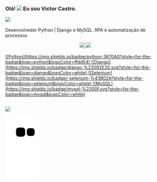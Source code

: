 ### Olá! <img src="https://raw.githubusercontent.com/kaueMarques/kaueMarques/master/hi.gif" width="30px"> Eu sou Victor Castro. 
<img src="https://komarev.com/ghpvc/?username=luisfelipert&color=blueviolet">
<p> Desenvolvedor Python | Django e MySQL. RPA e automatização de processos</p>

<div align="center">
  <a href="https://github.com/VictorCastroBR">
  <img height="180em" src="https://github-readme-stats.vercel.app/api?username=VictorCastroBR&show_icons=true&theme=omni&include_all_commits=true&count_private=true"/>
  <img height="180em" src="https://github-readme-stats.vercel.app/api/top-langs/?username=VictorCastroBR&layout=compact&langs_count=7&theme=omni"/>
</div> 
 <div style="display: inline_block"><br>
  ![Python](https://img.shields.io/badge/python-3670A0?style=for-the-badge&logo=python&logoColor=ffdd54)
  ![Django](https://img.shields.io/badge/django-%23092E20.svg?style=for-the-badge&logo=django&logoColor=white)
  ![Selenium](https://img.shields.io/badge/-selenium-%43B02A?style=for-the-badge&logo=selenium&logoColor=white)
  ![MySQL](https://img.shields.io/badge/mysql-%2300f.svg?style=for-the-badge&logo=mysql&logoColor=white)
 </div>
  
  ##
  
  <a href="https://www.linkedin.com/in/victor-castro-930b7b1a4/" target="_blank"><img src="https://img.shields.io/badge/-LinkedIn-%230077B5?style=for-the-badge&logo=linkedin&logoColor=white" target="_blank"></a>
  
  <div> 
    
  ![Snake animation](https://github.com/rafaballerini/rafaballerini/blob/output/github-contribution-grid-snake.svg)
    
</div>
